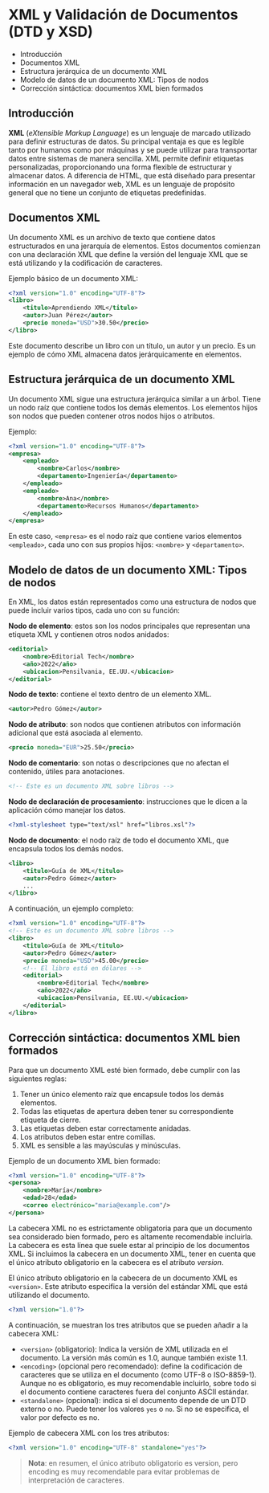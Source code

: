 # XML y Validación de Documentos (DTD y XSD)

* Introducción
* Documentos XML
* Estructura jerárquica de un documento XML
* Modelo de datos de un documento XML: Tipos de nodos
* Corrección sintáctica: documentos XML bien formados


## Introducción

__XML__ (_eXtensible Markup Language_) es un lenguaje de marcado utilizado para definir estructuras de datos. Su principal ventaja es que es legible tanto por humanos como por máquinas y se puede utilizar para transportar datos entre sistemas de manera sencilla. XML permite definir etiquetas personalizadas, proporcionando una forma flexible de estructurar y almacenar datos. A diferencia de HTML, que está diseñado para presentar información en un navegador web, XML es un lenguaje de propósito general que no tiene un conjunto de etiquetas predefinidas.

## Documentos XML

Un documento XML es un archivo de texto que contiene datos estructurados en una jerarquía de elementos. Estos documentos comienzan con una declaración XML que define la versión del lenguaje XML que se está utilizando y la codificación de caracteres.

Ejemplo básico de un documento XML:

```xml
<?xml version="1.0" encoding="UTF-8"?>
<libro>
    <titulo>Aprendiendo XML</titulo>
    <autor>Juan Pérez</autor>
    <precio moneda="USD">30.50</precio>
</libro>
```

Este documento describe un libro con un título, un autor y un precio. Es un ejemplo de cómo XML almacena datos jerárquicamente en elementos.

## Estructura jerárquica de un documento XML

Un documento XML sigue una estructura jerárquica similar a un árbol. Tiene un nodo raíz que contiene todos los demás elementos. Los elementos hijos son nodos que pueden contener otros nodos hijos o atributos.

Ejemplo:

```xml
<?xml version="1.0" encoding="UTF-8"?>
<empresa>
    <empleado>
        <nombre>Carlos</nombre>
        <departamento>Ingeniería</departamento>
    </empleado>
    <empleado>
        <nombre>Ana</nombre>
        <departamento>Recursos Humanos</departamento>
    </empleado>
</empresa>
```

En este caso, `<empresa>` es el nodo raíz que contiene varios elementos `<empleado>`, cada uno con sus propios hijos: `<nombre>` y `<departamento>`.

## Modelo de datos de un documento XML: Tipos de nodos

En XML, los datos están representados como una estructura de nodos que puede incluir varios tipos, cada uno con su función:

__Nodo de elemento__: estos son los nodos principales que representan una etiqueta XML y contienen otros nodos anidados:

```xml
<editorial>
    <nombre>Editorial Tech</nombre>
    <año>2022</año>
    <ubicacion>Pensilvania, EE.UU.</ubicacion>
</editorial>
```

__Nodo de texto__: contiene el texto dentro de un elemento XML.

```xml
<autor>Pedro Gómez</autor>
```

__Nodo de atributo__: son nodos que contienen atributos con información adicional que está asociada al elemento.

```xml
<precio moneda="EUR">25.50</precio>
```

__Nodo de comentario__: son notas o descripciones que no afectan el contenido, útiles para anotaciones.

```xml
<!-- Este es un documento XML sobre libros -->
```

__Nodo de declaración de procesamiento__: instrucciones que le dicen a la aplicación cómo manejar los datos.

```xml
<?xml-stylesheet type="text/xsl" href="libros.xsl"?>
```

__Nodo de documento__: el nodo raíz de todo el documento XML, que encapsula todos los demás nodos.

```xml
<libro>
    <titulo>Guía de XML</titulo>
    <autor>Pedro Gómez</autor>
    ...
</libro>
```

A continuación, un ejemplo completo:

```xml
<?xml version="1.0" encoding="UTF-8"?>
<!-- Este es un documento XML sobre libros -->
<libro>
    <titulo>Guía de XML</titulo>
    <autor>Pedro Gómez</autor>
    <precio moneda="USD">45.00</precio>
    <!-- El libro está en dólares -->
    <editorial>
        <nombre>Editorial Tech</nombre>
        <año>2022</año>
        <ubicacion>Pensilvania, EE.UU.</ubicacion>
    </editorial>
</libro>
```

## Corrección sintáctica: documentos XML bien formados

Para que un documento XML esté bien formado, debe cumplir con las siguientes reglas:

1. Tener un único elemento raíz que encapsule todos los demás elementos.
2. Todas las etiquetas de apertura deben tener su correspondiente etiqueta de cierre.
3. Las etiquetas deben estar correctamente anidadas.
4. Los atributos deben estar entre comillas.
5. XML es sensible a las mayúsculas y minúsculas.

Ejemplo de un documento XML bien formado:

```xml
<?xml version="1.0" encoding="UTF-8"?>
<persona>
    <nombre>María</nombre>
    <edad>28</edad>
    <correo electrónico="maria@example.com"/>
</persona>
```

La cabecera XML no es estrictamente obligatoria para que un documento sea considerado bien formado, pero es altamente recomendable incluirla. La cabecera es esta línea que suele estar al principio de los documentos XML. Si incluimos la cabecera en un documento XML, tener en cuenta que el único atributo obligatorio en la cabecera es el atributo _version_.

El único atributo obligatorio en la cabecera de un documento XML es `<version>`. Este atributo especifica la versión del estándar XML que está utilizando el documento.

```xml
<?xml version="1.0"?>
```

A continuación, se muestran los tres atributos que se pueden añadir a la cabecera XML:

* `<version>` (obligatorio): Indica la versión de XML utilizada en el documento. La versión más común es 1.0, aunque también existe 1.1.
* `<encoding>` (opcional pero recomendado): define la codificación de caracteres que se utiliza en el documento (como UTF-8 o ISO-8859-1). Aunque no es obligatorio, es muy recomendable incluirlo, sobre todo si el documento contiene caracteres fuera del conjunto ASCII estándar.
* `<standalone>` (opcional): indica si el documento depende de un DTD externo o no. Puede tener los valores `yes` o `no`. Si no se especifica, el valor por defecto es no.

Ejemplo de cabecera XML con los tres atributos:

```xml
<?xml version="1.0" encoding="UTF-8" standalone="yes"?>
```

> __Nota__: en resumen, el único atributo obligatorio es version, pero encoding es muy recomendable para evitar problemas de interpretación de caracteres.
